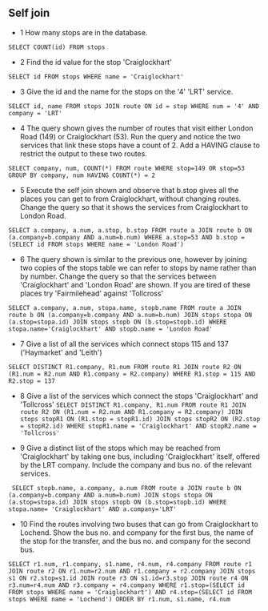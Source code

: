## Self join

- 1 How many stops are in the database.

`SELECT COUNT(id)
FROM stops`
- 2 Find the id value for the stop 'Craiglockhart'

`SELECT id
FROM stops
WHERE name = 'Craiglockhart'`

- 3 Give the id and the name for the stops on the '4' 'LRT' service.

`SELECT id, name
FROM stops JOIN route ON id = stop
WHERE num = '4' AND company = 'LRT'`

- 4 The query shown gives the number of routes that visit either London Road (149) or Craiglockhart (53). Run the query and notice the two services that link these stops have a count of 2. Add a HAVING clause to restrict the output to these two routes.

`SELECT company, num, COUNT(*)
FROM route WHERE stop=149 OR stop=53
GROUP BY company, num
HAVING COUNT(*) = 2`

- 5 Execute the self join shown and observe that b.stop gives all the places you can get to from Craiglockhart, without changing routes. Change the query so that it shows the services from Craiglockhart to London Road.

`SELECT a.company, a.num, a.stop, b.stop
FROM route a JOIN route b ON
  (a.company=b.company AND a.num=b.num)
WHERE a.stop=53 AND b.stop = (SELECT id FROM stops WHERE name = 'London Road')`

- 6 The query shown is similar to the previous one, however by joining two copies of the stops table we can refer to stops by name rather than by number. Change the query so that the services between 'Craiglockhart' and 'London Road' are shown. If you are tired of these places try 'Fairmilehead' against 'Tollcross'

`SELECT a.company, a.num, stopa.name, stopb.name
FROM route a JOIN route b ON
  (a.company=b.company AND a.num=b.num)
  JOIN stops stopa ON (a.stop=stopa.id)
  JOIN stops stopb ON (b.stop=stopb.id)
WHERE stopa.name='Craiglockhart' AND stopb.name = 'London Road'`

- 7 Give a list of all the services which connect stops 115 and 137 ('Haymarket' and 'Leith')

`SELECT DISTINCT R1.company, R1.num
FROM route R1 JOIN route R2 ON (R1.num = R2.num AND R1.company = R2.company)
WHERE R1.stop = 115 AND R2.stop = 137`

- 8 Give a list of the services which connect the stops 'Craiglockhart' and 'Tollcross'
`SELECT DISTINCT R1.company, R1.num
FROM route R1 JOIN route R2 ON (R1.num = R2.num AND R1.company = R2.company)
     JOIN stops stopR1 ON (R1.stop = stopR1.id)
     JOIN stops stopR2 ON (R2.stop = stopR2.id)
WHERE stopR1.name = 'Craiglockhart' AND stopR2.name = 'Tollcross'`

- 9 Give a distinct list of the stops which may be reached from 'Craiglockhart' by taking one bus, including 'Craiglockhart' itself, offered by the LRT company. Include the company and bus no. of the relevant services.
  
` SELECT stopb.name, a.company, a.num
 FROM route a JOIN route b ON 
     (a.company=b.company AND a.num=b.num)
     JOIN stops stopa ON (a.stop=stopa.id)
     JOIN stops stopb ON (b.stop=stopb.id)
 WHERE stopa.name= 'Craiglockhart' AND a.company='LRT'`

- 10 Find the routes involving two buses that can go from Craiglockhart to Lochend. Show the bus no. and company for the first bus, the name of the stop for the transfer, and the bus no. and company for the second bus.
  
`SELECT r1.num, r1.company, s1.name, r4.num, r4.company
FROM route r1 JOIN route r2 ON r1.num=r2.num AND r1.company = r2.company
JOIN stops s1 ON r2.stop=s1.id
JOIN route r3 ON s1.id=r3.stop
JOIN route r4 ON r3.num=r4.num AND r3.company = r4.company
WHERE r1.stop=(SELECT id FROM stops WHERE name = 'Craiglockhart') AND r4.stop=(SELECT id FROM stops WHERE name = 'Lochend')
ORDER BY r1.num, s1.name, r4.num`
  